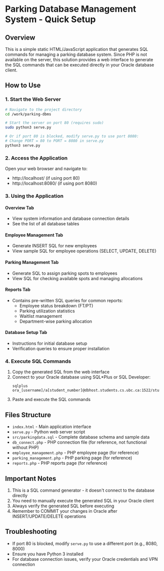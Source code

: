 # Parking Database Management System - Quick Setup

## Overview
This is a simple static HTML/JavaScript application that generates SQL commands for managing a parking database system. Since PHP is not available on the server, this solution provides a web interface to generate the SQL commands that can be executed directly in your Oracle database client.

## How to Use

### 1. Start the Web Server
```bash
# Navigate to the project directory
cd /work/parking-dbms

# Start the server on port 80 (requires sudo)
sudo python3 serve.py

# Or if port 80 is blocked, modify serve.py to use port 8080:
# Change PORT = 80 to PORT = 8080 in serve.py
python3 serve.py
```

### 2. Access the Application
Open your web browser and navigate to:
- http://localhost/ (if using port 80)
- http://localhost:8080/ (if using port 8080)

### 3. Using the Application

#### Overview Tab
- View system information and database connection details
- See the list of all database tables

#### Employee Management Tab
- Generate INSERT SQL for new employees
- View sample SQL for employee operations (SELECT, UPDATE, DELETE)

#### Parking Management Tab
- Generate SQL to assign parking spots to employees
- View SQL for checking available spots and managing allocations

#### Reports Tab
- Contains pre-written SQL queries for common reports:
  - Employee status breakdown (FT/PT)
  - Parking utilization statistics
  - Waitlist management
  - Department-wise parking allocation

#### Database Setup Tab
- Instructions for initial database setup
- Verification queries to ensure proper installation

### 4. Execute SQL Commands
1. Copy the generated SQL from the web interface
2. Connect to your Oracle database using SQL*Plus or SQL Developer:
   ```
   sqlplus ora_[username]/a[student_number]@dbhost.students.cs.ubc.ca:1522/stu
   ```
3. Paste and execute the SQL commands

## Files Structure
- `index.html` - Main application interface
- `serve.py` - Python web server script
- `src/parkingdata.sql` - Complete database schema and sample data
- `db_connect.php` - PHP connection file (for reference, not functional without PHP)
- `employee_management.php` - PHP employee page (for reference)
- `parking_management.php` - PHP parking page (for reference)
- `reports.php` - PHP reports page (for reference)

## Important Notes
1. This is a SQL command generator - it doesn't connect to the database directly
2. You need to manually execute the generated SQL in your Oracle client
3. Always verify the generated SQL before executing
4. Remember to COMMIT your changes in Oracle after INSERT/UPDATE/DELETE operations

## Troubleshooting
- If port 80 is blocked, modify `serve.py` to use a different port (e.g., 8080, 8000)
- Ensure you have Python 3 installed
- For database connection issues, verify your Oracle credentials and VPN connection